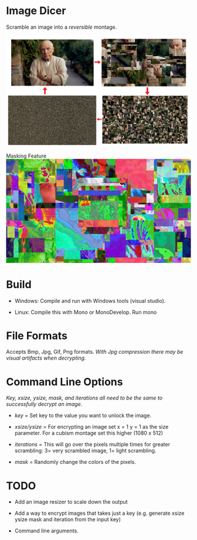 
# Image Dicer

Scramble an image into a _reversible_ montage.

![Preview](./preview.png)

Masking Feature
![Masking Feature](./preview-mask.jpg)

# Build

* Windows: Compile and run with Windows tools (visual studio).

* Linux: Compile this with Mono or MonoDevelop. Run mono 

# File Formats

Accepts Bmp, Jpg, Gif, Png formats. 
_With Jpg compression there may be visual artifacts when decrypting._

# Command Line Options

*Key, xsize, ysize, mask, and iterations all need to be the same to successfully decrypt an image.*

* *key* = Set key to the value you want to unlock the image.

* *xsize/ysize* = For encrypting an image set x = 1 y = 1 as the size parameter. For a cubism montage set this higher (1080 x 512)

* *iterations* = This will go over the pixels multiple times for greater scrambling: 3= very scrambled image, 1= light scrambling.

* *mask* = Randomly change the colors of the pixels.

# TODO

* Add an image resizer to scale down the output

* Add a way to encrypt images that takes just a key (e.g. generate xsize ysize mask and iteration from the input key)

* Command line arguments.
